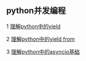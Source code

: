 ## python并发编程

1 [理解python中的yield](https://github.com/luofengmacheng/python/blob/master/concurrent/yield.md)

2 [理解python中的yield from](https://github.com/luofengmacheng/python/blob/master/concurrent/yield_from.md)

3 [理解python中的asyncio基础](https://github.com/luofengmacheng/python/blob/master/concurrent/asyncio.md)
